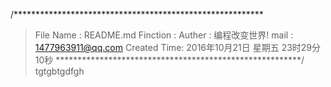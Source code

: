 /*********************************************************
>File Name	: README.md
>Finction	:
>Auther		: 编程改变世界!
> mail		: 1477963911@qq.com 
>Created Time: 2016年10月21日 星期五 23时29分10秒
********************************************************/
tgtgbtgdfgh
